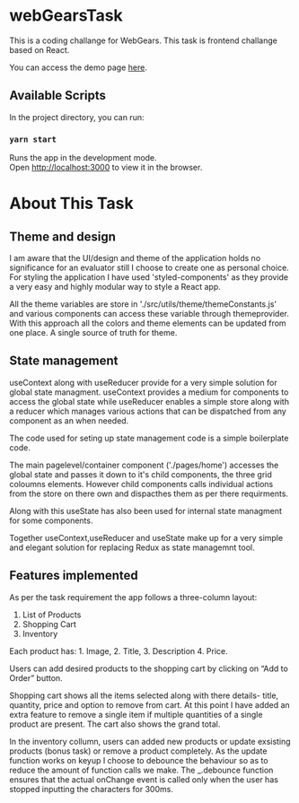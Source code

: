 # webGearsTask

This is a coding challange for WebGears.
This task is frontend challange based on React.

You can access the demo page [here](http://saransh-dhama.github.io/webGearsTask).

## Available Scripts

In the project directory, you can run:

### `yarn start`

Runs the app in the development mode.<br />
Open [http://localhost:3000](http://localhost:3000) to view it in the browser.

# About This Task
## Theme and design
I am aware that the UI/design and theme of the application holds no significance for an evaluator still I choose to create one as personal choice.
For styling the application I have used 'styled-components' as they provide a very easy and highly modular way to style a React app.

All the theme variables are store in './src/utils/theme/themeConstants.js' and various components can access these variable through themeprovider.
With this approach all the colors and theme elements can be updated from one place. A single source of truth for theme.

## State management
useContext along with useReducer provide for a very simple solution for global state managment. useContext provides a medium for components to access the global state while useReducer enables a simple store along with a reducer which manages various actions that can be dispatched from any component as an when needed.

The code used for seting up state management code is a simple boilerplate code.

The main pagelevel/container component ('./pages/home') accesses the global state and passes it down to it's child components, the three grid coloumns elements.
However child components calls individual actions from the store on there own and dispacthes them as per there requirments.

Along with this useState has also been used for internal state managment for some components. 

Together useContext,useReducer and useState make up for a very simple and elegant solution for replacing Redux as state managemnt tool.

## Features implemented
As per the task requirement the app follows  a three-column layout:
1. List of Products
2. Shopping Cart
3. Inventory

Each product has: 1. Image, 2. Title,  3. Description 4. Price. 

Users can add desired products to the shopping cart by clicking on “Add to Order” button.

Shopping cart shows all the items selected along with there details- title, quantity, price and option to remove from cart.
At this point I have added an extra feature to remove a single item if multiple quantities of a single product are present.
The cart also shows the grand total.

In the inventory collumn, users can added new products or update exsisting products (bonus task) or remove a product completely.
As the update function works on keyup I choose to debounce the behaviour so as to reduce the amount of function calls we make. The _.debounce function ensures that the actual onChange event is called only when the user has stopped inputting the characters for 300ms.

